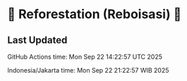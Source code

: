 
# 🌳 Reforestation (Reboisasi) 🌲

## Last Updated

GitHub Actions time: Mon Sep 22 14:22:57 UTC 2025

Indonesia/Jakarta time: Mon Sep 22 21:22:57 WIB 2025

